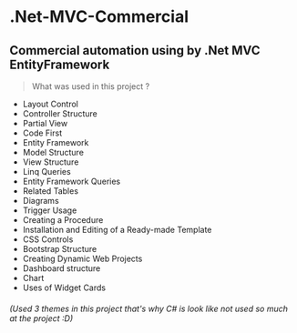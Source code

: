 # .Net-MVC-Commercial
## Commercial automation using by .Net MVC EntityFramework
> What was used in this project ?

- Layout Control
- Controller Structure
- Partial View
- Code First
- Entity Framework
- Model Structure
- View Structure
- Linq Queries
- Entity Framework Queries
- Related Tables
- Diagrams
- Trigger Usage
- Creating a Procedure
- Installation and Editing of a Ready-made Template
- CSS Controls
- Bootstrap Structure
- Creating Dynamic Web Projects
- Dashboard structure
- Chart
- Uses of Widget Cards
###### (Used 3 themes in this project that's why C# is look like not used so much at the project :D)
